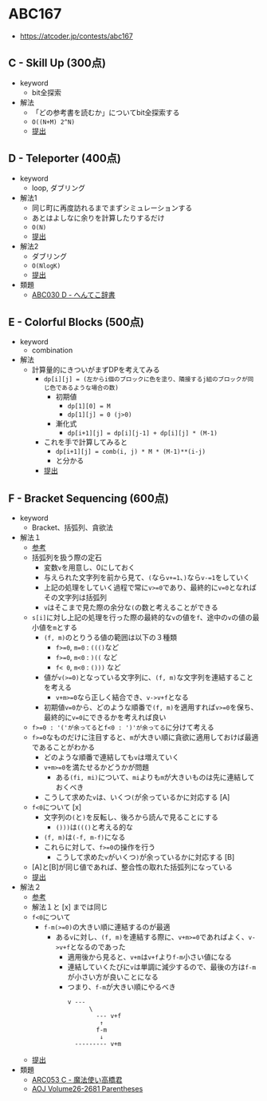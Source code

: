 # ABC167
* https://atcoder.jp/contests/abc167


## C - Skill Up (300点)
* keyword
  - bit全探索
* 解法
  - 「どの参考書を読むか」についてbit全探索する
  - `O((N+M) 2^N)`
  - [提出]( https://atcoder.jp/contests/abc167/submissions/13037735 )


## D - Teleporter (400点)
* keyword
  - loop, ダブリング
* 解法1
  - 同じ町に再度訪れるまでまずシミュレーションする
  - あとはよしなに余りを計算したりするだけ
  - `O(N)`
  - [提出]( https://atcoder.jp/contests/abc167/submissions/13047261 )
* 解法2
  - ダブリング
  - `O(NlogK)`
  - [提出]( https://atcoder.jp/contests/abc167/submissions/13099779 )
* 類題
  - [ABC030 D - へんてこ辞書]( https://atcoder.jp/contests/abc030/tasks/abc030_d )


## E - Colorful Blocks (500点)
* keyword
  - combination
* 解法
  - 計算量的にきついがまずDPを考えてみる
    - `dp[i][j] = (左からi個のブロックに色を塗り、隣接するj組のブロックが同じ色であるような場合の数)`
      - 初期値
        - `dp[1][0] = M`
        - `dp[1][j] = 0 (j>0)`
      - 漸化式
        - `dp[i+1][j] = dp[i][j-1] + dp[i][j] * (M-1)`
    - これを手で計算してみると
      - `dp[i+1][j] = comb(i, j) * M * (M-1)**(i-j)`
      - と分かる
    - [提出]( https://atcoder.jp/contests/abc167/submissions/13059530 )


## F - Bracket Sequencing (600点)
* keyword
  - Bracket、括弧列、貪欲法
* 解法１
  - [参考]( https://kmjp.hatenablog.jp/entry/2020/05/10/0930 )
  - 括弧列を扱う際の定石
    - 変数`v`を用意し、0にしておく
    - 与えられた文字列を前から見て、`(`なら`v+=1`、`)`なら`v-=1`をしていく
    - 上記の処理をしていく過程で常に`v>=0`であり、最終的に`v=0`となればその文字列は括弧列
    - `v`はそこまで見た際の余分な`(`の数と考えることができる
  - `s[i]`に対し上記の処理を行った際の最終的な`v`の値を`f`、途中の`v`の値の最小値を`m`とする
    - `(f, m)`のとりうる値の範囲は以下の３種類
      - `f>=0`, `m=0` : `((()`など
      - `f>=0`, `m<0` : `)((` など
      - `f< 0`, `m<0` : `()))` など
    - 値が`v(>=0)`となっている文字列に、`(f, m)`な文字列を連結することを考える
      - `v+m>=0`なら正しく結合でき、`v->v+f`となる
    - 初期値`v=0`から、どのような順番で`(f, m)`を適用すれば`v>=0`を保ち、最終的に`v=0`にできるかを考えれば良い
  - `f>=0 : '('が余ってる`と`f<0 : ')'が余ってる`に分けて考える
  - `f>=0`なものだけに注目すると、`m`が大きい順に貪欲に適用しておけば最適であることがわかる
    - どのような順番で連結しても`v`は増えていく
    - `v+m>=0`を満たせるかどうかが問題
      - ある`(fi, mi)`について、`mi`よりも`m`が大きいものは先に連結しておくべき
    - こうして求めた`v`は、いくつ`(`が余っているかに対応する [A]
  - `f<0`について [x]
    - 文字列の`(`と`)`を反転し、後ろから読んで見ることにする
      - `()))`は`((()`と考える的な
    - `(f, m)`は`(-f, m-f)`になる
    - これらに対して、`f>=0`の操作を行う
      - こうして求めた`v`がいくつ`)`が余っているかに対応する [B]
  - [A]と[B]が同じ値であれば、整合性の取れた括弧列になっている
  - [提出]( https://atcoder.jp/contests/abc167/submissions/13135017 )
* 解法２
  - [参考]( https://merom686.hatenablog.com/entry/2020/05/10/231411 )
  - 解法１と [x] までは同じ
  - `f<0`について
    - `f-m(>=0)`の大きい順に連結するのが最適
      - ある`v`に対し、`(f, m)`を連結する際に、`v+m>=0`であればよく、`v->v+f`となるのであった
        - 適用後から見ると、`v+m`は`v+f`より`f-m`小さい値になる
        - 連結していくたびに`v`は単調に減少するので、最後の方は`f-m`が小さい方が良いことになる
        - つまり、`f-m`が大きい順にやるべき
          ```
          v ---
                \
                  --- v+f
                   ↑
                  f-m
                   ↓
            --------- v+m
          ```
  - [提出]( https://atcoder.jp/contests/abc167/submissions/13135296 )
* 類題
  - [ARC053 C - 魔法使い高橋君]( https://atcoder.jp/contests/arc053/tasks/arc053_c )
  - [AOJ Volume26-2681 Parentheses]( http://judge.u-aizu.ac.jp/onlinejudge/description.jsp?id=2681 )
